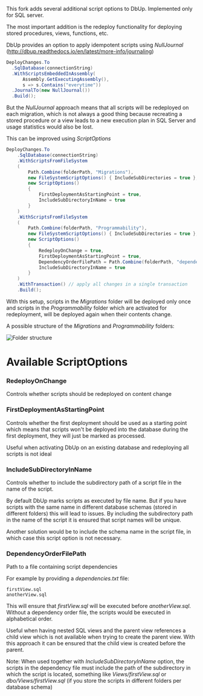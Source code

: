 This fork adds several additional script options to DbUp. Implemented only for SQL server.

The most important addition is the redeploy functionality for deploying stored procedures, views, functions, etc. 

DbUp provides an option to apply idempotent scripts using _NullJournal_ (http://dbup.readthedocs.io/en/latest/more-info/journaling)

```csharp
DeployChanges.To
  .SqlDatabase(connectionString)
  .WithScriptsEmbeddedInAssembly(
      Assembly.GetExecutingAssembly(),
      s => s.Contains("everytime"))
  .JournalTo(new NullJournal())
  .Build();
```

But the _NullJournal_ approach means that all scripts will be redeployed on each migration, which is not always a good thing because recreating a stored procedure or a view leads to a new execution plan in SQL Server and usage statistics would also be lost. 

This can be improved using _ScriptOptions_

```csharp
DeployChanges.To
    .SqlDatabase(connectionString)
    .WithScriptsFromFileSystem
    (
        Path.Combine(folderPath, "Migrations"), 
        new FileSystemScriptOptions() { IncludeSubDirectories = true },
        new ScriptOptions()
        {
            FirstDeploymentAsStartingPoint = true,
            IncludeSubDirectoryInName = true
        }
    )
    .WithScriptsFromFileSystem
    (
        Path.Combine(folderPath, "Programmability"),
        new FileSystemScriptOptions() { IncludeSubDirectories = true },
        new ScriptOptions()
        {
            RedeployOnChange = true,
            FirstDeploymentAsStartingPoint = true,
            DependencyOrderFilePath = Path.Combine(folderPath, "dependencies.txt"),
            IncludeSubDirectoryInName = true
        }
    )
    .WithTransaction() // apply all changes in a single transaction
    .Build();
```

With this setup, scripts in the _Migrations_ folder will be deployed only once and scripts in the _Programmability_ folder which are activated for redeployment, will be deployed again when their contents change. 

A possible structure of the _Migrations_ and _Programmability_ folders:

![Folder structure](https://raw.githubusercontent.com/szilarddavid/dbup.onchange/master/docs/images/onchange.png)

# Available ScriptOptions

### RedeployOnChange

Controls whether scripts should be redeployed on content change

### FirstDeploymentAsStartingPoint 

Controls whether the first deployment should be used as a starting point which means that scripts won't be deployed into the database during the first deployment, they will just be marked as processed. 

Useful when activating DbUp on an existing database and redeploying all scripts is not ideal

### IncludeSubDirectoryInName

Controls whether to include the subdirectory path of a script file in the name of the script.

By default DbUp marks scripts as executed by file name. But if you have scripts with the same name in different database schemas (stored in different folders) this will lead to issues. By including the subdirectory path in the name of the script it is ensured that script names will be unique.

Another solution would be to include the schema name in the script file, in which case this script option is not necessary.

### DependencyOrderFilePath 

Path to a file containing script dependencies

For example by providing a _dependencies.txt_ file:

```
firstView.sql
anotherView.sql
```

This will ensure that  _firstView.sql_ will be executed before _anotherView.sql_. Without a dependency order file, the scripts would be executed in alphabetical order.

Useful when having nested SQL views and the parent view references a child view which is not available when trying to create the parent view. With this approach it can be ensured that the child view is created before the parent.

Note: When used together with _IncludeSubDirectoryInName_ option, the scripts in the dependency file must include the path of the subdirectory in which the script is located, something like _Views/firstView.sql_ or _dbo/Views/firstView.sql_ (if you store the scripts in different folders per database schema)
